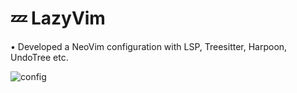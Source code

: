 # 💤 LazyVim
• Developed a NeoVim configuration with LSP, Treesitter, Harpoon, UndoTree etc.

![config](https://github.com/SamuelFanawopo/nvim-config/assets/92785438/c74fb982-0cc3-4e22-804a-8c28c8cfa85a)
